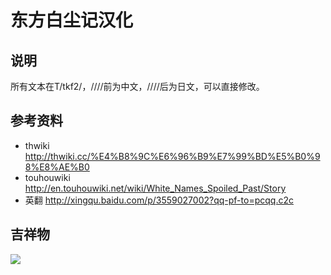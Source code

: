 # 东方白尘记汉化

## 说明

所有文本在T/tkf2/，////前为中文，////后为日文，可以直接修改。

## 参考资料

- thwiki http://thwiki.cc/%E4%B8%9C%E6%96%B9%E7%99%BD%E5%B0%98%E8%AE%B0
- touhouwiki http://en.touhouwiki.net/wiki/White_Names_Spoiled_Past/Story
- 英翻 http://xingqu.baidu.com/p/3559027002?qq-pf-to=pcqq.c2c

## 吉祥物

<img src="https://github.com/a26214311/thwnsp_hh/blob/master/mh.png?raw=true"></img>




